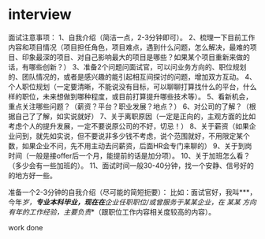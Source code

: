 # interview

面试注意事项：
1、自我介绍（简洁一点，2-3分钟即可）。
2、梳理一下目前工作内容和项目情况（项目担任角色，项目难点，遇到什么问题，怎么解决，最难的项目、印象最深的项目、对自己影响最大的项目是哪些？如果某个项目重新来做的话，有哪些创新？）
3、准备2个问题问面试官，可以问业务方向的、职位规划的、团队情况的，或者是感兴趣的能引起相互间探讨的问题，增加双方互动。
4、个人职位规划（一定要清晰，不能说没有目标，可以聊聊打算找什么的平台，什么样的职位，未来想做到哪种程度，或目前打算提升哪些技术等）。
5、看新机会，重点关注哪些问题？（薪资？平台？职业发展？地点？）
6、对公司的了解？（根据自己了了解，如实说就好）
7、关于离职原因（一定是正向的，主观方面的比如考虑个人的提升发展，一定不要说原公司的不好，切忌！）
8、关于薪资（如果企业问到，就先如实说，但不要说非多少钱不考虑，说个范围就好，不用限定某个数，如果企业不问，先不用主动去问薪资，后面HR会专门来聊的）
9、关于到岗时间（一般是接offer后一个月，能提前的话是加分项）。
10、关于加班怎么看？（多少会有一些加班的）。
11、面试时间一般30-40分钟，找一个安静、信号好的的地方好一些。

准备一个2-3分钟的自我介绍（尽可能的简短扼要）：
比如：面试官好，我叫***，今年**岁，**专业本科毕业，现在在***企业任职**职位/或曾服务于某某企业，在  某某  方向有*年的工作经验，主要负责***（跟职位工作内容相关度较高的内容）。

work
done
